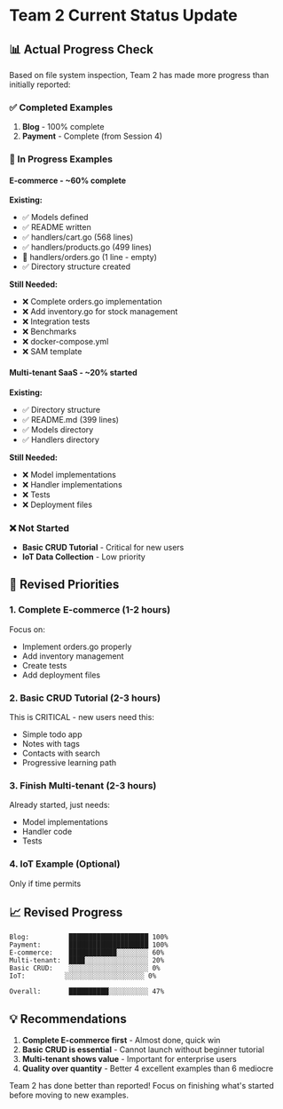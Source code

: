 # Team 2 Current Status Update

## 📊 Actual Progress Check

Based on file system inspection, Team 2 has made more progress than initially reported:

### ✅ Completed Examples
1. **Blog** - 100% complete
2. **Payment** - Complete (from Session 4)

### 🔄 In Progress Examples

#### E-commerce - ~60% complete
**Existing:**
- ✅ Models defined
- ✅ README written  
- ✅ handlers/cart.go (568 lines)
- ✅ handlers/products.go (499 lines)
- 🔄 handlers/orders.go (1 line - empty)
- ✅ Directory structure created

**Still Needed:**
- ❌ Complete orders.go implementation
- ❌ Add inventory.go for stock management
- ❌ Integration tests
- ❌ Benchmarks
- ❌ docker-compose.yml
- ❌ SAM template

#### Multi-tenant SaaS - ~20% started
**Existing:**
- ✅ Directory structure
- ✅ README.md (399 lines)
- ✅ Models directory
- ✅ Handlers directory

**Still Needed:**
- ❌ Model implementations
- ❌ Handler implementations
- ❌ Tests
- ❌ Deployment files

### ❌ Not Started
- **Basic CRUD Tutorial** - Critical for new users
- **IoT Data Collection** - Low priority

## 🎯 Revised Priorities

### 1. Complete E-commerce (1-2 hours)
Focus on:
- Implement orders.go properly
- Add inventory management
- Create tests
- Add deployment files

### 2. Basic CRUD Tutorial (2-3 hours) 
This is CRITICAL - new users need this:
- Simple todo app
- Notes with tags
- Contacts with search
- Progressive learning path

### 3. Finish Multi-tenant (2-3 hours)
Already started, just needs:
- Model implementations
- Handler code
- Tests

### 4. IoT Example (Optional)
Only if time permits

## 📈 Revised Progress

```
Blog:          ████████████████████ 100%
Payment:       ████████████████████ 100%
E-commerce:    ████████████░░░░░░░░ 60%
Multi-tenant:  ████░░░░░░░░░░░░░░░░ 20%
Basic CRUD:    ░░░░░░░░░░░░░░░░░░░░ 0%
IoT:          ░░░░░░░░░░░░░░░░░░░░ 0%

Overall:       ██████████░░░░░░░░░░ 47%
```

## 💡 Recommendations

1. **Complete E-commerce first** - Almost done, quick win
2. **Basic CRUD is essential** - Cannot launch without beginner tutorial
3. **Multi-tenant shows value** - Important for enterprise users
4. **Quality over quantity** - Better 4 excellent examples than 6 mediocre

Team 2 has done better than reported! Focus on finishing what's started before moving to new examples. 